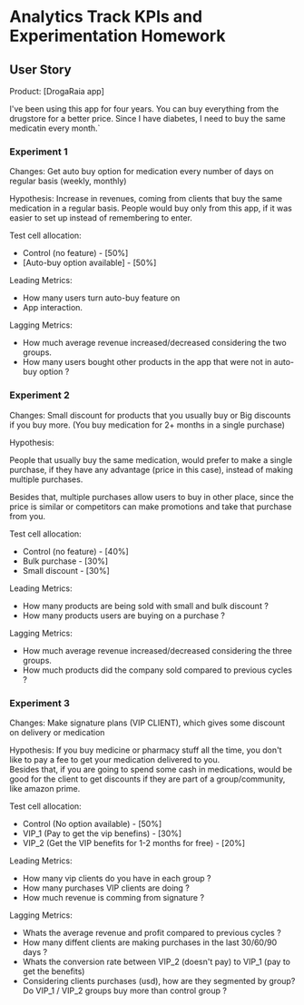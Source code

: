 # Analytics Track KPIs and Experimentation Homework

## User Story

Product: [DrogaRaia app]

I've been using this app for four years. You can buy everything from the drugstore for a better price.
Since I have diabetes, I need to buy the same medicatin every month.`


### Experiment 1

Changes: Get auto buy option for medication every number of days on regular basis (weekly, monthly)

Hypothesis: 
Increase in revenues, coming from clients that buy the same medication in a regular basis.
People would buy only from this app, if it was easier to set up instead of remembering to enter.

Test cell allocation:

- Control (no feature) - [50%]
- [Auto-buy option available] - [50%]

Leading Metrics:

- How many users turn auto-buy feature on
- App interaction.

Lagging Metrics:

- How much average revenue increased/decreased considering the two groups.
- How many users bought other products in the app that were not in auto-buy option ?


### Experiment 2

Changes: Small discount for products that you usually buy or Big discounts if you buy more.
(You buy medication for 2+ months in a single purchase)

Hypothesis: 

People that usually buy the same medication, would prefer to make a single
purchase, if they have any advantage (price in this case), instead of making multiple
purchases.

Besides that, multiple purchases allow users to buy in other place, since the price is 
similar or competitors can make promotions and take that purchase from you.

Test cell allocation:

- Control (no feature) - [40%]
- Bulk purchase - [30%]
- Small discount - [30%]


Leading Metrics:

- How many products are being sold with small and bulk discount ?
- How many products users are buying on a purchase ?  

Lagging Metrics:

- How much average revenue increased/decreased considering the three groups.
- How much products did the company sold compared to previous cycles ?


### Experiment 3

Changes: Make signature plans (VIP CLIENT), which gives some discount on delivery or medication

Hypothesis: If you buy medicine or pharmacy stuff all the time, you don't like to pay a fee to
get your medication delivered to you.  
Besides that, if you are going to spend some cash in medications,
would be good for the client to get discounts if they are part of a group/community, like
amazon prime.


Test cell allocation:

- Control (No option available) - [50%]
- VIP_1 (Pay to get the vip benefins) - [30%]
- VIP_2 (Get the VIP benefits for 1-2 months for free) - [20%]

Leading Metrics:

- How many vip clients do you have in each group ?
- How many purchases VIP clients are doing ?
- How much revenue is comming from signature ?

Lagging Metrics:

- Whats the average revenue and profit compared to previous cycles ?
- How many diffent clients are making purchases in the last 30/60/90 days ?
- Whats the conversion rate between VIP_2 (doesn't pay) to VIP_1 (pay to get the benefits)
- Considering clients purchases (usd), how are they segmented by group? Do VIP_1 / VIP_2 groups buy more than control group ? 